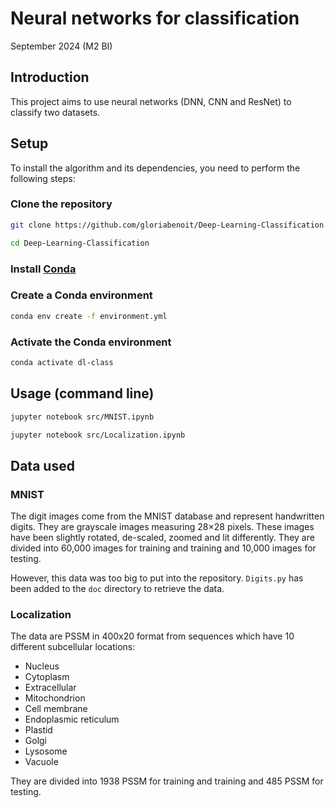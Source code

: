 # Neural networks for classification
September 2024 (M2 BI)

## Introduction
This project aims to use neural networks (DNN, CNN and ResNet) to classify two datasets.

## Setup

To install the algorithm and its dependencies, you need to perform the following steps:

### Clone the repository

```bash
git clone https://github.com/gloriabenoit/Deep-Learning-Classification.git

cd Deep-Learning-Classification
```

### Install [Conda](https://docs.conda.io/projects/conda/en/latest/user-guide/install/index.html)

### Create a Conda environment

```bash
conda env create -f environment.yml
```

### Activate the Conda environment

```bash
conda activate dl-class
```

## Usage (command line)

```bash
jupyter notebook src/MNIST.ipynb

jupyter notebook src/Localization.ipynb
```

## Data used

### MNIST

The digit images come from the MNIST database and represent handwritten digits.
They are grayscale images measuring 28×28 pixels. These images have been slightly
rotated, de-scaled, zoomed and lit differently. They are divided into 60,000 images for training and
training and 10,000 images for testing. 

However, this data was too big to put into the repository. `Digits.py` has been added to the `doc` directory to retrieve the data.

### Localization

The data are PSSM in 400x20 format from sequences which have 10 different subcellular locations:
- Nucleus
- Cytoplasm
- Extracellular
- Mitochondrion
- Cell membrane
- Endoplasmic reticulum
- Plastid
- Golgi
- Lysosome
- Vacuole

They are divided into 1938 PSSM for training and
training and 485 PSSM for testing.
